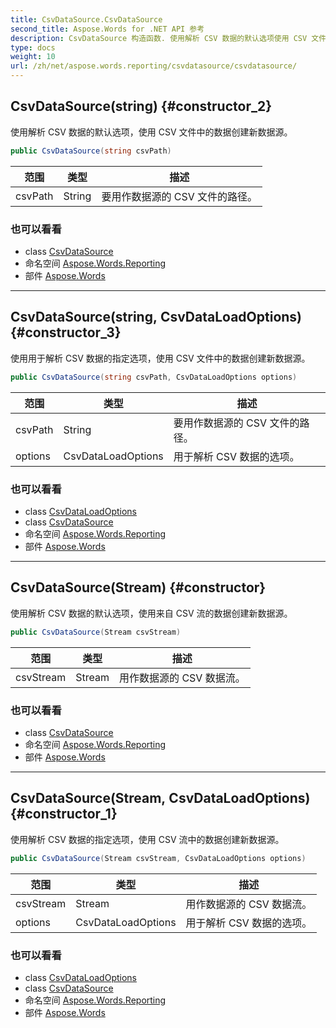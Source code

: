 ```yaml
---
title: CsvDataSource.CsvDataSource
second_title: Aspose.Words for .NET API 参考
description: CsvDataSource 构造函数. 使用解析 CSV 数据的默认选项使用 CSV 文件中的数据创建新数据源
type: docs
weight: 10
url: /zh/net/aspose.words.reporting/csvdatasource/csvdatasource/
---
```

## CsvDataSource(string) {#constructor_2}

使用解析 CSV 数据的默认选项，使用 CSV 文件中的数据创建新数据源。

```csharp
public CsvDataSource(string csvPath)
```

| 范围 | 类型 | 描述 |
| --- | --- | --- |
| csvPath | String | 要用作数据源的 CSV 文件的路径。 |

### 也可以看看

* class [CsvDataSource](../)
* 命名空间 [Aspose.Words.Reporting](../../csvdatasource/)
* 部件 [Aspose.Words](../../../)

---

## CsvDataSource(string, CsvDataLoadOptions) {#constructor_3}

使用用于解析 CSV 数据的指定选项，使用 CSV 文件中的数据创建新数据源。

```csharp
public CsvDataSource(string csvPath, CsvDataLoadOptions options)
```

| 范围 | 类型 | 描述 |
| --- | --- | --- |
| csvPath | String | 要用作数据源的 CSV 文件的路径。 |
| options | CsvDataLoadOptions | 用于解析 CSV 数据的选项。 |

### 也可以看看

* class [CsvDataLoadOptions](../../csvdataloadoptions/)
* class [CsvDataSource](../)
* 命名空间 [Aspose.Words.Reporting](../../csvdatasource/)
* 部件 [Aspose.Words](../../../)

---

## CsvDataSource(Stream) {#constructor}

使用解析 CSV 数据的默认选项，使用来自 CSV 流的数据创建新数据源。

```csharp
public CsvDataSource(Stream csvStream)
```

| 范围 | 类型 | 描述 |
| --- | --- | --- |
| csvStream | Stream | 用作数据源的 CSV 数据流。 |

### 也可以看看

* class [CsvDataSource](../)
* 命名空间 [Aspose.Words.Reporting](../../csvdatasource/)
* 部件 [Aspose.Words](../../../)

---

## CsvDataSource(Stream, CsvDataLoadOptions) {#constructor_1}

使用解析 CSV 数据的指定选项，使用 CSV 流中的数据创建新数据源。

```csharp
public CsvDataSource(Stream csvStream, CsvDataLoadOptions options)
```

| 范围 | 类型 | 描述 |
| --- | --- | --- |
| csvStream | Stream | 用作数据源的 CSV 数据流。 |
| options | CsvDataLoadOptions | 用于解析 CSV 数据的选项。 |

### 也可以看看

* class [CsvDataLoadOptions](../../csvdataloadoptions/)
* class [CsvDataSource](../)
* 命名空间 [Aspose.Words.Reporting](../../csvdatasource/)
* 部件 [Aspose.Words](../../../)


